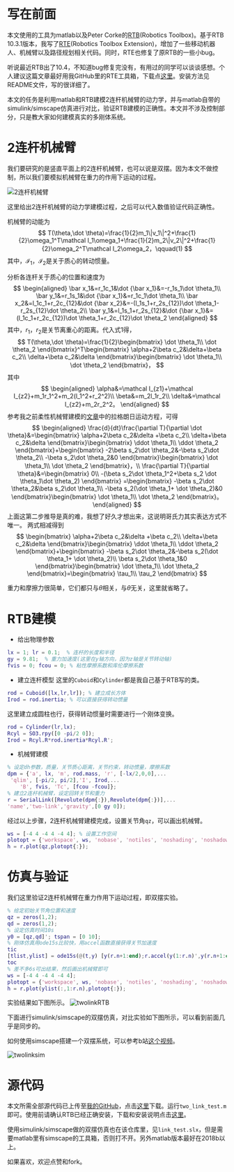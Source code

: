 # 写在前面

本文使用的工具为matlab以及Peter Corke的[RTB](https://petercorke.com/toolboxes/robotics-toolbox/)(Robotics Toolbox)。基于RTB 10.3.1版本，我写了[RTE](https://github.com/star2dust/Robotics-Toolbox)(Robotics Toolbox Extension)，增加了一些移动机器人、机械臂以及路径规划相关代码。同时，RTE也修复了原RTB的一些小bug。

听说最近RTB出了10.4，不知道bug修复完没有，有用过的同学可以谈谈感想。个人建议这篇文章最好用我GitHub里的RTE工具箱，下载点[这里](https://github.com/star2dust/Robotics-Toolbox)。安装方法见README文件，写的很详细了。

本文的任务是利用matlab和RTB建模2连杆机械臂的动力学，并与matlab自带的simulink/simscape仿真进行对比，验证RTB建模的正确性。本文并不涉及控制部分，只是教大家如何建模真实的多刚体系统。

# 2连杆机械臂

我们要研究的是竖直平面上的2连杆机械臂，也可以说是双摆。因为本文不做控制，所以我们要模拟机械臂在重力的作用下运动的过程。

![2连杆机械臂](https://star2dust.github.io/post-images/1597455589416.png)

这里给出2连杆机械臂的动力学建模过程，之后可以代入数值验证代码正确性。

机械臂的动能为
$$
T(\theta,\dot \theta)=\frac{1}{2}m_1\|v_1\|^2+\frac{1}{2}\omega_1^T\mathcal I_1\omega_1+\frac{1}{2}m_2\|v_2\|^2+\frac{1}{2}\omega_2^T\mathcal I_2\omega_2，\qquad(1)
$$
其中，$\mathcal I_1$，$\mathcal I_2$是关于质心的转动惯量。

分析各连杆关于质心的位置和速度为
$$
\begin{aligned}
\bar x_1&=r_1c_1&\dot {\bar x_1}&=-r_1s_1\dot \theta_1\\ 
\bar y_1&=r_1s_1&\dot {\bar x_1}&=r_1c_1\dot \theta_1\\ 
\bar x_2&=l_1c_1+r_2c_{12}&\dot {\bar x_2}&=-(l_1s_1+r_2s_{12})\dot \theta_1-r_2s_{12}\dot \theta_2\\ 
\bar y_1&=l_1s_1+r_2s_{12}&\dot {\bar x_1}&=(l_1c_1+r_2c_{12})\dot \theta_1+r_2c_{12}\dot \theta_2
\end{aligned}
$$
其中，$r_1$，$r_2$是关节离重心的距离。代入式1得，
$$
T(\theta,\dot \theta)=\frac{1}{2}\begin{bmatrix}
\dot \theta_1\\ 
\dot \theta_2
\end{bmatrix}^T\begin{bmatrix}
\alpha+2\beta c_2&\delta+\beta c_2\\ 
\delta+\beta c_2&\delta
\end{bmatrix}\begin{bmatrix}
\dot \theta_1\\ 
\dot \theta_2
\end{bmatrix}，
$$
其中
$$
\begin{aligned}
\alpha&=\mathcal I_{z1}+\mathcal I_{z2}+m_1r_1^2+m_2(l_1^2+r_2^2)\\ 
\beta&=m_2l_1r_2\\ 
\delta&=\mathcal I_{z2}+m_2r_2^2。
\end{aligned}
$$
参考我之前柔性机械臂建模的[文章](https://star2dust.github.io/post/feedback-linearization/)中的拉格朗日运动方程，可得
$$
\begin{aligned}
\frac{d}{dt}\frac{\partial T}{\partial \dot \theta}&=\begin{bmatrix}
\alpha+2\beta c_2&\delta +\beta c_2\\ 
\delta+\beta c_2&\delta
\end{bmatrix}\begin{bmatrix}
\ddot \theta_1\\ 
\ddot \theta_2
\end{bmatrix}+\begin{bmatrix}
-2\beta s_2\dot \theta_2&-\beta s_2\dot \theta_2\\ 
-\beta s_2\dot \theta_2&0
\end{bmatrix}\begin{bmatrix}
\dot \theta_1\\ 
\dot \theta_2
\end{bmatrix}，\\
\frac{\partial T}{\partial \theta}&=\begin{bmatrix}
0\\ 
-(\beta s_2\dot \theta_1^2+\beta s_2 \dot \theta_1\dot \theta_2)
\end{bmatrix}
=\begin{bmatrix}
-\beta s_2\dot \theta_2&\beta s_2\dot \theta_1\\ 
-\beta s_2(\dot \theta_1+ \dot \theta_2)&0
\end{bmatrix}\begin{bmatrix}
\dot \theta_1\\ 
\dot \theta_2
\end{bmatrix}。
\end{aligned}
$$
上面这第二步推导是真的难，我想了好久才想出来，这说明哥氏力其实表达方式不唯一。
两式相减得到
$$
\begin{bmatrix}
\alpha+2\beta c_2&\delta +\beta c_2\\ 
\delta+\beta c_2&\delta
\end{bmatrix}\begin{bmatrix}
\ddot \theta_1\\ 
\ddot \theta_2
\end{bmatrix}+\begin{bmatrix}
-\beta s_2\dot \theta_2&-\beta s_2(\dot \theta_1+ \dot \theta_2)\\ 
\beta s_2\dot \theta_1&0
\end{bmatrix}\begin{bmatrix}
\dot \theta_1\\ 
\dot \theta_2
\end{bmatrix}=\begin{bmatrix}
\tau_1\\ 
\tau_2
\end{bmatrix}
$$

重力和摩擦力很简单，它们都只与$\theta$相关，与$\dot \theta$无关，这里就省略了。

# RTB建模

- 给出物理参数
```matlab
lx = 1; lr = 0.1;  % 连杆的长度和半径
gy = 9.81;  % 重力加速度(这里在y轴方向，因为z轴是关节转动轴)
fvis = 0; fcou = 0; % 粘性摩擦系数和库伦摩擦系数
```
- 建立连杆模型
这里的`Cuboid`和`Cylinder`都是我自己基于RTB写的类。
```matlab
rod = Cuboid([lx,lr,lr]); % 建立成长方体
Irod = rod.inertia; % 可以直接获得转动惯量
```
这里建立成圆柱也行，获得转动惯量时需要进行一个刚体变换。
```matlab
rod = Cylinder(lr,lx);
Rcyl = SO3.rpy([0 -pi/2 0]);
Irod = Rcyl.R*rod.inertia*Rcyl.R';
```
- 机械臂建模
```matlab
% 设定dh参数，质量，关节质心距离，关节约束，转动惯量，摩擦系数
dpm = {'a', lx, 'm', rod.mass, 'r', [-lx/2,0,0],...
 'qlim', [-pi/2, pi/2],'I', Irod,...
    'B', fvis, 'Tc', [fcou -fcou]};
% 建立2连杆机械臂，设定回转关节和重力
r = SerialLink([Revolute(dpm{:}),Revolute(dpm{:})],...
'name','two-link','gravity',[0 gy 0]);
```
经过以上步骤，2连杆机械臂建模完成，设置关节角`qz`，可以画出机械臂。
```matlab
ws = [-4 4 -4 4 -4 4]; % 设置工作空间
plotopt = {'workspace', ws, 'nobase', 'notiles', 'noshading', 'noshadow', 'nowrist','top'}; % 设置绘图参数
h = r.plot(qz,plotopt{:});
```

# 仿真与验证

我们这里验证2连杆机械臂在重力作用下运动过程，即双摆实验。
```matlab
% 给定初始关节角位置和速度
qz = zeros(1,2);
qd = zeros(1,2);
% 设定仿真时间10s
y0 = [qz,qd]'; tspan = [0 10]; 
% 刚体仿真用ode15s比较快，用accel函数直接获得关节加速度
tic
[tlist,ylist] = ode15s(@(t,y) [y(r.n+1:end);r.accel(y(1:r.n)',y(r.n+1:end)',zeros(1,r.n))],tspan,y0);
toc
% 差不多6s可出结果，然后画出机械臂即可
ws = [-4 4 -4 4 -4 4];
plotopt = {'workspace', ws, 'nobase', 'notiles', 'noshading', 'noshadow', 'nowrist','top'};
h = r.plot(ylist(:,1:r.n),plotopt{:});
```
实验结果如下图所示。
![twolinkRTB](https://star2dust.github.io/post-images/1597463398976.gif)

下面进行simulink/simscape的双摆仿真，对比实验如下图所示，可以看到前面几乎是同步的。

如何使用simscape搭建一个双摆系统，可以参考b站[这个视频](https://www.bilibili.com/video/BV1X741147a5)。

![twolinksim](https://star2dust.github.io/post-images/1597469468222.gif)

# 源代码

本文所需全部源代码已上传至[我的GitHub](https://github.com/star2dust)，点击[这里](https://github.com/star2dust/two-link)下载。运行`two_link_test.m`即可。使用前请确认RTB已经正确安装，下载和安装说明点击[这里](https://github.com/star2dust/Robotics-Toolbox)。

使用simulink/simscape做的双摆仿真也在该仓库里，见`link_test.slx`，但是需要matlab里有simscape的工具箱，否则打不开。另外matlab版本最好在2018b以上。

如果喜欢，欢迎点赞和fork。


